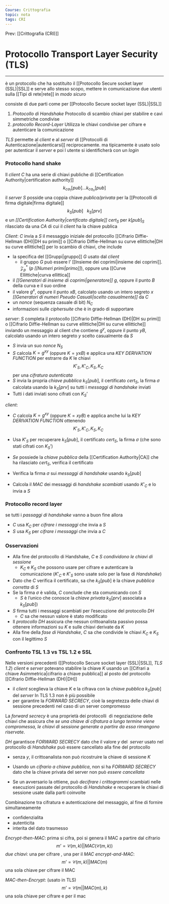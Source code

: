 ```yaml
---
Course: Crittografia
topic: nota
tags: CRI
---
```


Prev: [[Crittografia (CRI)]]

# Protocollo Transport Layer Security (TLS)
---
è un protocollo che ha sostituito il [[Protocollo Secure socket layer (SSL)|SSL]] e serve allo stesso scopo, mettere in comunicazione due utenti sulla [[Tipi di rete|rete]] in _modo sicuro_

consiste di due parti come per  [[Protocollo Secure socket layer (SSL)|SSL]]
1. _Protocollo di Handshake_ 
	  Protocollo di scambio chiavi per stabilire e cavi simmetriche condivise
2. _protocollo Record-Layer_
	  Utilizza le chiavi condivise per cifrare e autenticare la comunicazione


_TLS_ permette al _client_ e al _server_ di [[Protocolli di Autenticazione|autenticarsi]] reciprocamente. ma tipicamente è usato solo per autenticar il _server_ e poi l utente si identificherà con un _login_

### Protocollo hand shake
Il _client_ $C$ ha una serie di chiavi publiche di [[Certification Authority|certification authority]] $$k_{ca_{1}}[pub]\dots k_{ca_{n}}[pub]$$
il _server_ $S$ posside una coppia chiave _publica/privata_ per la [[Protocolli di firma digitale|firma digitale]] $$k_{S}[pub]\ \ \ k_{S}[prv]$$
e un _[[Certification Authority|certificato digitale]]_ $cert_{S}$ per $k[pub]_{S}$  rilasciato da una _CA_ di cui il _client_ ha la chiave publica


_Client_:
$C$ invia a $S$ il messaggio iniziale del protocollo [[Cifrario Diffie-Hellman (DH)|DH su primi]] o [[Cifrario Diffie-Hellman su curve ellittiche|DH su curve ellittiche]]  per lo scambio di chiavi, che include
-  la specifica del [[Gruppi|gruppo]] $G$ usato dal _client_
	- il gruppo $G$ può essere l’ [[Insieme dei coprimi|insieme dei coprimi]]. $\mathcal{Z}^{*}_{p}$ ($p$ _[[Numeri primi|primo]]_), oppure una [[Curve Ellittiche|curva ellittica]] 
- il _[[Generatori di insieme di coprimi|generatore]]_ $g$, oppure il punto $B$ della curva e il suo ordine
- il valore $g^{x}$, oppure il punto $xB$, calcolato usando un intero segreto $x$ _[[Generatori di numeri Pseudo Casuali|scelto casualmente]]_ da $C$
-  un _nonce_ (sequenza casuale di bit) $N_C$
- informazioni sulle _ciphersuite_ che è in grado di supportare

_server_:
$S$ completa il protocollo [[Cifrario Diffie-Hellman (DH)|DH su primi]] o [[Cifrario Diffie-Hellman su curve ellittiche|DH su curve ellittiche]] inviando un messaggio al client che contiene $g^{y}$, oppure il punto $yB$, calcolato usando un intero segreto $y$ scelto casualmente da $S$
-  $S$ invia un suo _nonce_ $N_S$
-  $S$ calcola $K = g^{xy}$ (oppure $K = yxB$) e applica una _KEY DERIVATION FUNCTION_ per estrarre da $K$ le chiavi
$$K’_{S}, K’_{C}, K_{S}, K_{C}$$
per una _cifratura autenticata_
- $S$ invia la propria _chiave pubblica_ $k_{S}[pub]$, il certificato $cert_{S}$, la firma $\sigma$ calcolata usando la $k_{S}[prv]$ su tutti i _messaggi di handshake_ inviati
 - Tutti i dati inviati sono cifrati con $K_{S}’$

_client_:
- $C$ calcola $K = g^{xy}$ (oppure $K = x y B$) e applica anche lui la _KEY DERIVATION FUNCTION_ ottenendo $$K’_{S}, K’_{C}, K_{S}, K_{C}$$
- Usa $K’_{S}$ per recuperare $k_{S}[pub]$, il certificato $cert_S$, la firma $\sigma$ (che sono stati cifrati con $K_{S}’$) 

-  _Se_ possiede la _chiave pubblica_ della [[Certification Authority|CA]] che ha rilasciato $cert_{S}$, verifica il certificato

- Verifica la firma $\sigma$ sui _messaggi di handshake_ usando $k_{S}[pub]$
- Calcola il _MAC_ dei messaggi di _handshake scambiati_ usando $K’_{C}$ e lo invia a $S$


### Protocollo record layer
se tutti i _passaggi di handshake_ vanno a buon fine allora 
- $C$ usa $K_{C}$ per _cifrare i messaggi_ che invia a $S$
- $S$ usa $K_{S}$  per _cifrare i messaggi_ che invia a $C$


### Osservazioni
- Alla fine del protocollo di Handshake, $C$ e $S$ _condividono le chiavi di sessione_
	-  $K_C$ e $K_S$ che possono usare per cifrare e autenticare la comunicazione ($K’_C$ e $K’_S$ sono usate solo per la fase di _Handshake_)
-  Dato che $C$ verifica il certificato, sa che $k_{S}[pub]$ è la chiave _pubblica corretta_ di $S$
 - Se la firma $\sigma$ è valida, $C$ conclude che sta comunicando con $S$ 
	- $S$ è l’unico che conosce la _chiave privata_ $k_{S}[prv]$ associata a $k_{S}[pub]$) 
- $S$ firma tutti i messaggi scambiati per l’esecuzione del protocollo _DH_
	- $C$ sa che nessun valore è stato modificato 
-  Il _protocollo DH_ assicura che nessun crittoanalista passivo possa ottenere informazioni su $K$ e sulle chiavi derivate da $K$
-  Alla fine della _fase di Handshake_, $C$ sa che condivide le chiavi $K_{C}$ e $K_{S}$ con il legittimo $S$




### Confronto TSL 1.3 vs  TSL 1.2 e SSL 
Nelle versioni precedenti ([[Protocollo Secure socket layer (SSL)|SSL]], _TLS 1.2_) _client_ e _server_ potevano stabilire la chiave $K$ usando un [[Cifrari a chiave Asimmetrica|cifrario a chiave pubblica]] al posto del protocollo [[Cifrario Diffie-Hellman (DH)|DH]]
- il _client_ sceglieva la chiave $K$ e la cifrava con la _chiave pubblica_ $k_{S}[pub]$ del _server_
 In TLS 1.3 non è più possibile
- per garantire la _FORWARD SECRECY_, cioè la segretezza delle chiavi di sessione precedenti nel caso di un server compromesso

La _forward secrecy_ è una proprietà dei protocolli 
di negoziazione delle chiavi che assicura che _se una chiave di cifratura a lungo termine viene compromessa, le chiavi di sessione generate a partire da essa rimangono riservate_.


_DH_ garantisce _FORWARD SECRECY_ dato che il valore $y$ del 
_server_ usato nel protocollo di _Handshake_ può essere cancellato alla fine del protocollo 

- senza $y$, il crittoanalista non può ricostruire la chiave di sessione $K$

- Usando un _cifrario a chiave pubblica_, non si ha _FORWARD SECRECY_ dato che la chiave privata del server non può _essere cancellata_
- Se un avversario la ottiene, può _decifrare i crittogrammi_ scambiati nelle esecuzioni passate del protocollo di _Handshake_ e recuperare le chiavi di sessione usate dalla parti coinvolte



Combinazione tra cifratura e autenticazione del messaggio, al fine di fornire simultaneamente
- confidenzialita
- autenticita
-  interita del dato trasmesso


_Encrypt-then-MAC_:
	prima si cifra, poi si genera il MAC a partire dal cifrario
	$$m’=\mathcal{C}(m,k)|| MAC(\mathcal{C}(m,k))$$
		_due chiavi_: una per cifrare , una per il _MAC_
_encrypt-and-MAC_:
	$$m’=\mathcal{C}(m,k)||MAC(m)$$
	una sola chiave per cifrare il MAC

_MAC-then-Encrypt_: (usato in TLS)
	$$m’=\mathcal{C}(m||MAC(m),k)$$
	una sola chiave per cifrare e per il mac
